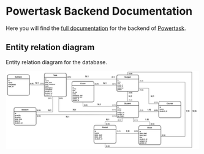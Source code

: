 # Powertask Backend Documentation

Here you will find the [full documentation]() for the backend of [Powertask](https://powertask.kurokiji.com/public).


## Entity relation diagram

Entity relation diagram for the database.

![](er_diagram.png)
